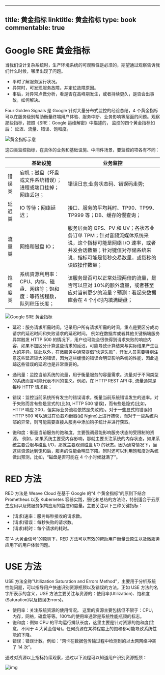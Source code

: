 
---
title: 黄金指标
linktitle: 黄金指标
type: book
commentable: true
---

# Google SRE 黄金指标

当我们设计复杂系统时，生产环境系统的可观察性是必须的，期望通过观察告诉我们什么时候，哪里出现了问题。

- 平时了解服务运行状况。
- 异常时，可发现服务故障，并定位故障原因。
- 事后，对异常点做分析，看是否在高峰期发生，或者持续更久，是否会出事故，如何解决。

Four Golden Signals 是 Google 针对大量分布式监控的经验总结，4 个黄金指标可以在服务级别帮助衡量终端用户体验、服务中断、业务影响等层面的问题。观察那些指标，按照《SRE：Google 运维解密》中描述的， 监控的四个黄金指标如后： 延迟、流量、错误、饱和度。

![黄金指标示意](https://ngte-superbed.oss-cn-beijing.aliyuncs.com/superbed/2021/07/22/60f985f25132923bf80a49cf.jpg)

这四类监控指标，在具体的业务和基础设施、中间件场景，要监控的项各有不同：

|          | 基础设施                                                                    | 业务监控                                                                                                                                                                                    |
| -------- | --------------------------------------------------------------------------- | ------------------------------------------------------------------------------------------------------------------------------------------------------------------------------------------- |
| 错误类   | 宕机；磁盘（坏盘或文件系统错误）；进程或端口挂掉；网络丢包；                | 错误日志;业务状态码、错误码走势;                                                                                                                                                            |
| 延迟类   | IO 等待；网络延迟；                                                         | 接口、服务的平均耗时、TP90、TP99、TP999 等；DB、缓存的慢查询；                                                                                                                              |
| 流量类   | 网络和磁盘 IO；                                                             | 服务层面的 QPS、PV 和 UV；各状态业务订单 TPM；针对音频流媒体系统来说，这个指标可能是网络 I/O 速率，或者并发会话数量；针对键值对存储系统来说，指标可能是每秒交易数量，或每秒的读取操作数量； |
| 饱和度类 | 系统资源利用率：CPU、内存、磁盘、网络等；饱和度：等待线程数，队列积压长度； | 该服务是否可以正常处理两倍的流量，是否可以应对 10%的额外流量，或者甚至应对当前更少的流量？预测：看起来数据库会在 4 个小时内填满硬盘；                                                       |

![Google SRE 黄金指标](https://i.postimg.cc/cHS5gHMz/Google-SRE.png)

- 延迟：服务请求所需时间。记录用户所有请求所需的时间，重点是要区分成功请求的延迟时间和失败请求的延迟时间。 例如在数据库或者其他关键祸端服务异常触发 HTTP 500 的情况下，用户也可能会很快得到请求失败的响应内容，如果不加区分计算这些请求的延迟，可能导致计算结果与实际结果产生巨大的差异。除此以外，在微服务中通常提倡“快速失败”，开发人员需要特别注意这些延迟较大的错误，因为这些缓慢的错误会明显影响系统的性能，因此追踪这些错误的延迟也是非常重要的。

- 通讯量：监控当前系统的流量，用于衡量服务的容量需求。流量对于不同类型的系统而言可能代表不同的含义。例如，在 HTTP REST API 中, 流量通常是每秒 HTTP 请求数；

- 错误：监控当前系统所有发生的错误请求，衡量当前系统错误发生的速率。对于失败而言有些是显式的(比如, HTTP 500 错误)，而有些是隐式(比如，HTTP 响应 200，但实际业务流程依然是失败的)。对于一些显式的错误如 HTTP 500 可以通过在负载均衡器(如 Nginx)上进行捕获，而对于一些系统内部的异常，则可能需要直接从服务中添加钩子统计并进行获取。

- 饱和度：衡量当前服务的饱和度。主要强调最能影响服务状态的受限制的资源。 例如，如果系统主要受内存影响，那就主要关注系统的内存状态，如果系统主要受限与磁盘 I/O，那就主要观测磁盘 I/O 的状态。因为通常情况下，当这些资源达到饱和后，服务的性能会明显下降。同时还可以利用饱和度对系统做出预测，比如，“磁盘是否可能在 4 个小时候就满了”。

# RED 方法

RED 方法是 Weave Cloud 在基于 Google 的“4 个黄金指标”的原则下结合 Prometheus 以及 Kubernetes 容器实践，细化和总结的方法论，特别适合于云原生应用以及微服务架构应用的监控和度量。主要关注以下三种关键指标：

- (请求)速率：服务每秒接收的请求数。
- (请求)错误：每秒失败的请求数。
- (请求)耗时：每个请求的耗时。

在“4 大黄金信号”的原则下，RED 方法可以有效的帮助用户衡量云原生以及微服务应用下的用户体验问题。

# USE 方法

USE 方法全称"Utilization Saturation and Errors Method"，主要用于分析系统性能问题，可以指导用户快速识别资源瓶颈以及错误的方法。正如 USE 方法的名字所表示的含义，USE 方法主要关注与资源的：使用率(Utilization)、饱和度(Saturation)以及错误(Errors)。

- 使用率：关注系统资源的使用情况。 这里的资源主要包括但不限于：CPU，内存，网络，磁盘等等。100%的使用率通常是系统性能瓶颈的标志。
- 饱和度：例如 CPU 的平均运行排队长度，这里主要是针对资源的饱和度(注意，不同于 4 大黄金信号)。任何资源在某种程度上的饱和都可能导致系统性能的下降。
- 错误：错误计数。例如：“网卡在数据包传输过程中检测到的以太网网络冲突了 14 次”。

通过对资源以上指标持续观察，通过以下流程可以知道用户识别资源瓶颈：

![img](https://gblobscdn.gitbook.com/assets%2F-LBdoxo9EmQ0bJP2BuUi%2F-LPS8LQB5PdyyY0X1z6h%2F-LPS8NI0J-F_01SeCTRB%2FUSEMethod.png?alt=media)

    